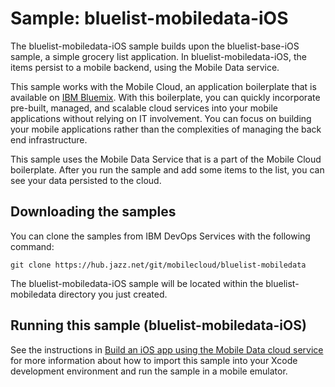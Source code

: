 Sample: bluelist-mobiledata-iOS
===

The bluelist-mobiledata-iOS sample builds upon the bluelist-base-iOS sample, a simple grocery list application.  In bluelist-mobiledata-iOS, the items persist to a mobile backend, using the Mobile Data service.

This sample works with the Mobile Cloud, an application boilerplate that is available on [IBM Bluemix](https://www.ng.bluemix.net).  With this boilerplate, you can quickly incorporate pre-built, managed, and scalable cloud services into your mobile applications without relying on IT involvement. You can focus on building your mobile applications rather than the complexities of managing the back end infrastructure.

This sample uses the Mobile Data Service that is a part of the Mobile Cloud boilerplate.  After you run the sample and add some items to the list, you can see your data persisted to the cloud.

Downloading the samples
---
You can clone the samples from IBM DevOps Services with the following command:

    git clone https://hub.jazz.net/git/mobilecloud/bluelist-mobiledata

The bluelist-mobiledata-iOS sample will be located within the bluelist-mobiledata directory you just created.

Running this sample (bluelist-mobiledata-iOS)
---

See the instructions in [Build an iOS app using the Mobile Data cloud service](http://www.ibm.com/developerworks/library/mo-ios-mobiledata-app/index.html) for more information about how to import this sample into your Xcode development environment and run the sample in a mobile emulator.